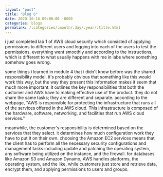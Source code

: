```yaml
---
layout: "post"
title: "Blog 6"
date: 2020-10-16 00:00:00 -0000
categories: blogs
permalink: /:categories/:month/:day/:year/:title.html
---
```

i just completed lab 1 of AWS cloud security which consisted of applying permissions to different users and logging into each of the users to test the permissions.  everything went smoothly and according to the instructions, which is different to what usually happens with me in labs where something somehow goes wrong.

some things i learned in module 4 that i didn't know before was the shared responsibility model. it's probably obvious that something like this would work this way, but the way they present this information makes it seem that much more important. it outlines the key responsibilities that both the customer and AWS have to making effective use of the product.  they do not share the same tasks; they are different and separate.  according to the webpage, "AWS is responsible for protecting the infrastructure that runs all of the services offered in the AWS cloud. This infrastructure is composed of the hardware, software, networking, and facilities that run AWS cloud services."

meanwhile, the customer's responsibility is determined based on the services that they select. it determines how much configuration work they have to put it on their own. choosing the Amazon EC2 services means that the client has to perform all the necessary security configurations and management tasks including update and patching the operating system, any software being utilized on the instance, and the firewall. for databases like Amazon S3 and Amazon Dynamo, AWS handles platforms, the operating system, and the like, while customers just store and retrieve data, encrypt them, and applying permissions to users and groups. 